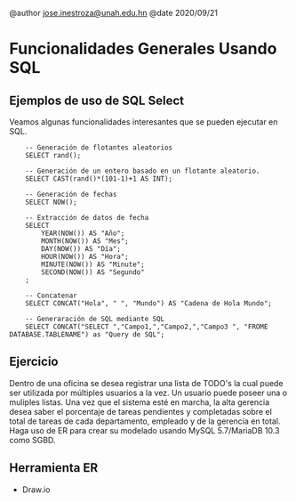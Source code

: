 
@author jose.inestroza@unah.edu.hn
@date 2020/09/21

Funcionalidades Generales Usando SQL
=====

Ejemplos de uso de SQL Select
-----

Veamos algunas funcionalidades interesantes que se pueden ejecutar en SQL.

        -- Generación de flotantes aleatorios
        SELECT rand();

        -- Generación de un entero basado en un flotante aleatorio.
        SELECT CAST(rand()*(101-1)+1 AS INT);

        -- Generación de fechas
        SELECT NOW();

        -- Extracción de datos de fecha
        SELECT 
            YEAR(NOW()) AS "Año";
            MONTH(NOW()) AS "Mes";
            DAY(NOW()) AS "Día";
            HOUR(NOW()) AS "Hora";
            MINUTE(NOW()) AS "Minute";
            SECOND(NOW()) AS "Segundo"
        ;

        -- Concatenar 
        SELECT CONCAT("Hola", " ", "Mundo") AS "Cadena de Hola Mundo";

        -- Generaración de SQL mediante SQL
        SELECT CONCAT("SELECT ","Campo1,","Campo2,","Campo3 ", "FROME DATABASE.TABLENAME") as "Query de SQL";

Ejercicio
-----

Dentro de una oficina se desea registrar una lista de TODO's la cual puede ser utilizada por múltiples usuarios a la vez. Un usuario puede poseer una o muliples listas. Una vez que el sistema esté en marcha, la alta gerencia desea saber el porcentaje de tareas pendientes y completadas sobre el total de tareas de cada departamento, empleado y de la gerencia en total. Haga uso de ER para crear su modelado usando MySQL 5.7/MariaDB 10.3 como SGBD.

Herramienta ER
-----

- Draw.io
